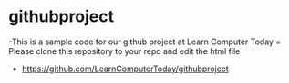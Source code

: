 # githubproject
-This is a sample code for our github project at Learn Computer Today
= Please clone this repository to your repo and edit the html file
- https://github.com/LearnComputerToday/githubproject
